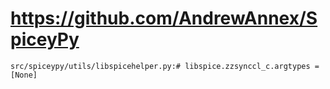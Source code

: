 # https://github.com/AndrewAnnex/SpiceyPy

```console
src/spiceypy/utils/libspicehelper.py:# libspice.zzsynccl_c.argtypes = [None]

```
